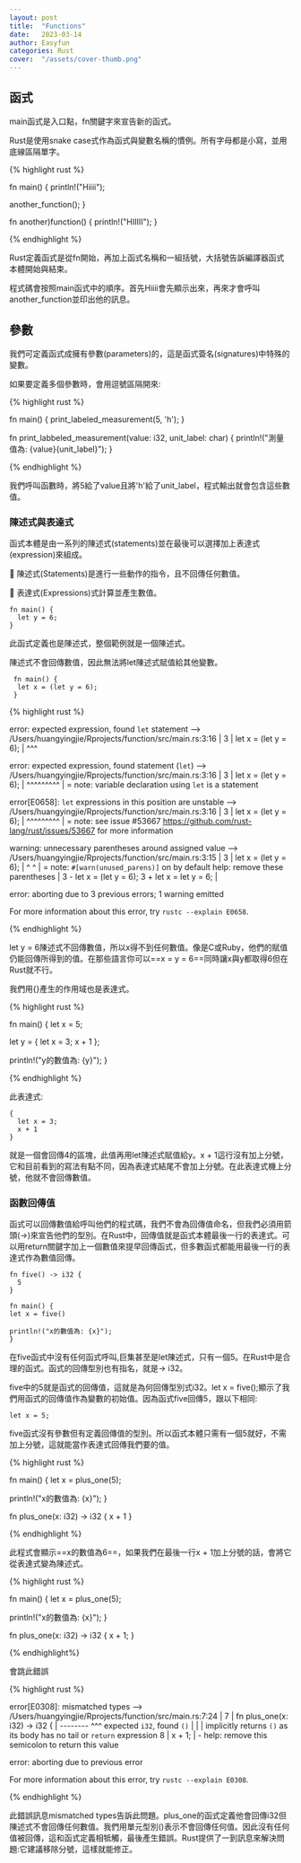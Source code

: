 ```yaml
---
layout: post
title:  "Functions"
date:   2023-03-14
author: Easyfun
categories: Rust
cover:  "/assets/cover-thumb.png"
---
```


## 函式

main函式是入口點，fn關鍵字來宣告新的函式。

Rust是使用snake case式作為函式與變數名稱的慣例。所有字母都是小寫，並用底線區隔單字。

{% highlight rust %}

fn main() {
  println!("Hiiii");

  another_function();
}

fn another)function() {
  println!("HIIIII");
}

{% endhighlight %}

Rust定義函式是從fn開始，再加上函式名稱和一組括號，大括號告訴編譯器函式本體開始與結束。

程式碼會按照main函式中的順序。首先Hiiii會先顯示出來，再來才會呼叫another_function並印出他的訊息。

## 參數

我們可定義函式成擁有參數(parameters)的，這是函式簽名(signatures)中特殊的變數。

如果要定義多個參數時，會用逗號區隔開來:

{% highlight rust %}

fn main() {
  print_labeled_measurement(5, 'h');
}

fn print_labbeled_measurement(value: i32, unit_label: char) {
  println!("測量值為: {value}{unit_label}");
}

{% endhighlight %}

我們呼叫函數時，將5給了value且將'h'給了unit_label，程式輸出就會包含這些數值。

### 陳述式與表達式

函式本體是由一系列的陳述式(statements)並在最後可以選擇加上表達式(expression)來組成。

🧿 陳述式(Statements)是進行一些動作的指令，且不回傳任何數值。

🧿 表達式(Expressions)式計算並產生數值。

    fn main() {
      let y = 6;
    }

此函式定義也是陳述式，整個範例就是一個陳述式。

陳述式不會回傳數值，因此無法將let陳述式賦值給其他變數。

     fn main() {
      let x = (let y = 6);
     }

{% highlight rust %}

error: expected expression, found `let` statement
 --> /Users/huangyingjie/Rprojects/function/src/main.rs:3:16
  |
3 |       let x = (let y = 6);
  |                ^^^

error: expected expression, found statement (`let`)
 --> /Users/huangyingjie/Rprojects/function/src/main.rs:3:16
  |
3 |       let x = (let y = 6);
  |                ^^^^^^^^^
  |
  = note: variable declaration using `let` is a statement

error[E0658]: `let` expressions in this position are unstable
 --> /Users/huangyingjie/Rprojects/function/src/main.rs:3:16
  |
3 |       let x = (let y = 6);
  |                ^^^^^^^^^
  |
  = note: see issue #53667 <https://github.com/rust-lang/rust/issues/53667> for more information

warning: unnecessary parentheses around assigned value
 --> /Users/huangyingjie/Rprojects/function/src/main.rs:3:15
  |
3 |       let x = (let y = 6);
  |               ^         ^
  |
  = note: `#[warn(unused_parens)]` on by default
help: remove these parentheses
  |
3 -       let x = (let y = 6);
3 +       let x = let y = 6;
  |

error: aborting due to 3 previous errors; 1 warning emitted

For more information about this error, try `rustc --explain E0658`.

{% endhighlight %}

let y = 6陳述式不回傳數值，所以x得不到任何數值。像是C或Ruby，他們的賦值仍能回傳所得到的值。在那些語言你可以==x = y = 6==同時讓x與y都取得6但在Rust就不行。

我們用{}產生的作用域也是表達式。

{% highlight rust %}

fn main() {
  let x = 5;

  let y = {
    let x = 3;
    x + 1
  };

  println!("y的數值為: {y}");
}

{% endhighlight %}

此表達式:

    {
      let x = 3;
      x + 1
    }

就是一個會回傳4的區塊，此值再用let陳述式賦值給y。x + 1這行沒有加上分號，它和目前看到的寫法有點不同，因為表達式結尾不會加上分號。在此表達式機上分號，他就不會回傳數值。

### 函數回傳值

函式可以回傳數值給呼叫他們的程式碼，我們不會為回傳值命名，但我們必須用箭頭(->)來宣告他們的型別。在Rust中，回傳值就是函式本體最後一行的表達式。可以用return關鍵字加上一個數值來提早回傳函式，但多數函式都能用最後一行的表達式作為數值回傳。

    fn five() -> i32 {
      5
    }

    fn main() {
    let x = five()

    println!("x的數值為: {x}");
    }

在five函式中沒有任何函式呼叫,巨集甚至是let陳述式，只有一個5。在Rust中是合理的函式。函式的回傳型別也有指名，就是-> i32。

five中的5就是函式的回傳值，這就是為何回傳型別式i32。let x = five();顯示了我們用函式的回傳值作為變數的初始值。因為函式five回傳5，跟以下相同:

    let x = 5;

five函式沒有參數但有定義回傳值的型別。所以函式本體只需有一個5就好，不需加上分號，這就能當作表達式回傳我們要的值。

{% highlight rust %}

fn main() {
  let x = plus_one(5);

  println!("x的數值為: {x}");
}

fn plus_one(x: i32) -> i32 {
  x + 1
}

{% endhighlight %}

此程式會顯示==x的數值為6==，如果我們在最後一行x + 1加上分號的話，會將它從表達式變為陳述式。

{% highlight rust %}

fn main() {
  let x = plus_one(5);

  println!("x的數值為: {x}");
}

fn plus_one(x: i32) -> i32 {
  x + 1;
}

{% endhighlight%}

會跳此錯誤

{% highlight rust %}

error[E0308]: mismatched types
 --> /Users/huangyingjie/Rprojects/function/src/main.rs:7:24
  |
7 | fn plus_one(x: i32) -> i32 {
  |    --------            ^^^ expected `i32`, found `()`
  |    |
  |    implicitly returns `()` as its body has no tail or `return` expression
8 |     x + 1;
  |          - help: remove this semicolon to return this value

error: aborting due to previous error

For more information about this error, try `rustc --explain E0308`.

{% endhighlight %}

此錯誤訊息mismatched types告訴此問題。plus_one的函式定義他會回傳i32但陳述式不會回傳任何數值。我們用單元型別()表示不會回傳任何值。因此沒有任何值被回傳，這和函式定義相牴觸，最後產生錯誤。Rust提供了一到訊息來解決問題:它建議移除分號，這樣就能修正。


